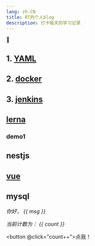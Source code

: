 ```yaml
---
lang: zh-CN
title: RT的个人blog
description: 打卡每天的学习记录
---
```


:tada:
<!-- [[toc]] -->
## 1. [YAML](./yaml/index.md)
## 2. [docker](./docker/index.md)
## 3. [jenkins](./jenkins/index.md)

## [lerna](./lerna/index.md)
### demo1


## nestjs

## [vue](./vue/index.md)

## mysql

_你好， {{ msg }}_

<RedDiv>

_当前计数为： {{ count }}_

</RedDiv>

<button @click="count++">点我！</button>

<script setup>
import { h, ref } from 'vue'

const RedDiv = (_, ctx) => h(
  'div',
  {
    class: 'red-div',
  },
  ctx.slots.default()
)
const msg = 'Markdown 中的 Vue'
const count = ref(0)
</script>

<style>
.red-div {
  color: red;
}
</style>
